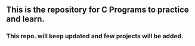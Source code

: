 ## This is the repository for C Programs to practice and learn.

### This repo. will keep updated and few projects will be added.
